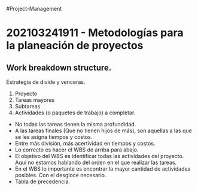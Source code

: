 #Project-Management
# 202103241911 - Metodologías para la planeación de proyectos

## Work breakdown structure.

Estrategia de divide y venceras.
1. Proyecto
2. Tareas mayores
3. Subtareas
4. Actividades (o paquetes de trabajo) a completar.


- No todas las tareas tienen la misma profundidad.
-  A las tareas finales (Que no tienen hijos de más), son aquellas a las que se les asigna tiempos y costos.
- Entre más división, más acertividad en tiempos y costos.
- Lo correcto es hacer el WBS de arriba para abajo.
- El objetivo del WBS es identificar todas las actividades del proyecto. Aqui no estamos hablando del orden en el que realizar las tareas.
- En el WBS lo importante es encontrar la mayor cantidad de actividades posibles. Con el desgloce necesario.
- Tabla de precedencia.
